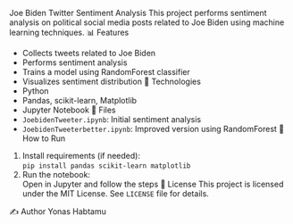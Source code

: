 Joe Biden Twitter Sentiment Analysis
This project performs sentiment analysis on political social media posts related to Joe Biden using machine learning techniques.
 📊 Features
- Collects tweets related to Joe Biden
- Performs sentiment analysis
- Trains a model using RandomForest classifier
- Visualizes sentiment distribution
🧪 Technologies
- Python
- Pandas, scikit-learn, Matplotlib
- Jupyter Notebook
📁 Files
- `JoebidenTweeter.ipynb`: Initial sentiment analysis
- `JoebidenTweeterbetter.ipynb`: Improved version using RandomForest
🔧 How to Run
1. Install requirements (if needed):  
   `pip install pandas scikit-learn matplotlib`
2. Run the notebook:  
   Open in Jupyter and follow the steps
 📜 License
This project is licensed under the MIT License. See `LICENSE` file for details.

✍️ Author
Yonas Habtamu
